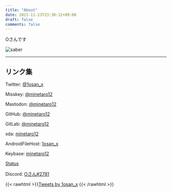 ```yaml
---
title: "About"
date: 2021-11-23T23:30:12+09:00
draft: false
comments: false
---
```


Oさんです

![saber](/img/saber.png)

---

## リンク集

Twitter: [@1osan_x](https://twitter.com/1osan_x)

Misskey: [@minetaro12](https://msk.minetaro12.com/@minetaro12)

Mastodon: [@minetaro12](https://mstdn.jp/@minetaro12)

GitHub: [@minetaro12](https://github.com/minetaro12)

GitLab: [@minetaro12](https://gitlab.com/minetaro12)

xda: [minetaro12](https://forum.xda-developers.com/m/minetaro12.11216215/)

AndroidFileHost: [1osan_x](https://androidfilehost.com/?w=profile&uid=17248734326145681057)

Keybase: [minetaro12](https://keybase.io/minetaro12)

[Status](http://status.minetaro12.com/)

Discord: [Oさん#2781](https://discord.com/users/398120671168954381)

{{< rawhtml >}}<a class="twitter-timeline" data-height="600" href="https://twitter.com/1osan_x?ref_src=twsrc%5Etfw">Tweets by 1osan_x</a> <script async src="https://platform.twitter.com/widgets.js" charset="utf-8"></script>{{< /rawhtml >}}
